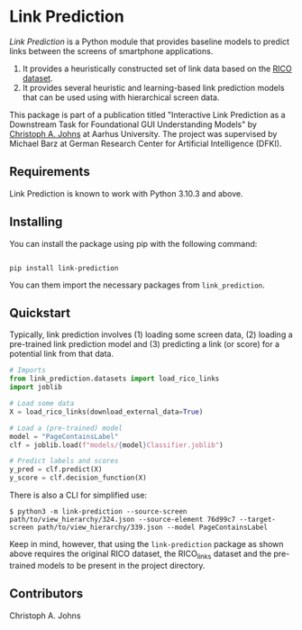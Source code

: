 # Link Prediction

_Link Prediction_ is a Python module that provides baseline models to predict links between the screens of smartphone applications.

1. It provides a heuristically constructed set of link data based on the [RICO dataset](https://interactionmining.org/rico).
2. It provides several heuristic and learning-based link prediction models that can be used using with hierarchical screen data.

This package is part of a publication titled "Interactive Link Prediction as a Downstream Task for Foundational GUI Understanding Models" by [Christoph A. Johns](mailto:christophjohns@aalto.fi?subject=[GitHub]%20Suggested%20Links%Figma%Plugin) at Aarhus University.
The project was supervised by Michael Barz at German Research Center for Artificial Intelligence (DFKI).

## Requirements

Link Prediction is known to work with Python 3.10.3 and above.

## Installing

You can install the package using pip with the following command:

```Shell

pip install link-prediction

```

You can them import the necessary packages from `link_prediction`.

## Quickstart

Typically, link prediction involves (1) loading some screen data, (2) loading a pre-trained link prediction model and (3) predicting a link (or score) for a potential link from that data.

```Python
# Imports
from link_prediction.datasets import load_rico_links
import joblib

# Load some data
X = load_rico_links(download_external_data=True)

# Load a (pre-trained) model
model = "PageContainsLabel"
clf = joblib.load(f"models/{model}Classifier.joblib")

# Predict labels and scores
y_pred = clf.predict(X)
y_score = clf.decision_function(X)
```

There is also a CLI for simplified use:

```Shell
$ python3 -m link-prediction --source-screen path/to/view_hierarchy/324.json --source-element 76d99c7 --target-screen path/to/view_hierarchy/339.json --model PageContainsLabel
```

Keep in mind, however, that using the `link-prediction` package as shown above requires the original RICO dataset, the RICO<sub>links</sub> dataset and the pre-trained models to be present in the project directory.

## Contributors

Christoph A. Johns
